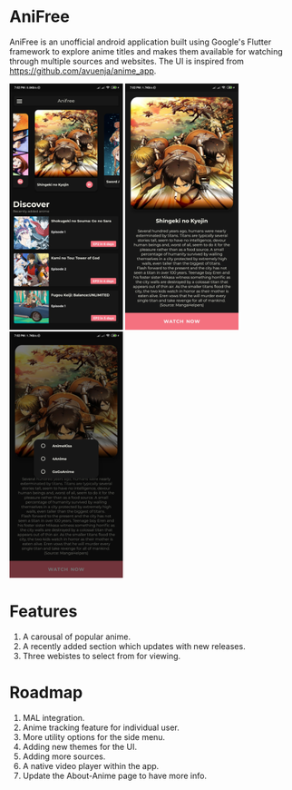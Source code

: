 # AniFree

AniFree is an unofficial android application built using Google's Flutter framework to explore anime titles and makes them available for watching through multiple sources and websites.
The UI is inspired from https://github.com/avuenja/anime_app. 

<p float="left">
  <img src="/screenshots/Screenshot_2020-04-11-19-02-42-445_com.example.anifree.jpg?raw=true" width="200" />
  <img src="/screenshots/Screenshot_2020-04-11-19-02-46-292_com.example.anifree.jpg?raw=true" width="200" /> 
  <img src="/screenshots/Screenshot_2020-04-11-19-02-49-894_com.example.anifree.jpg?raw=true" width="200" />
</p>

# Features
1. A carousal of popular anime.
2. A recently added section which updates with new releases.
3. Three webistes to select from for viewing.

# Roadmap
1. MAL integration.
2. Anime tracking feature for individual user.
3. More utility options for the side menu.
4. Adding new themes for the UI.
5. Adding more sources.
6. A native video player within the app.
7. Update the About-Anime page to have more info.
